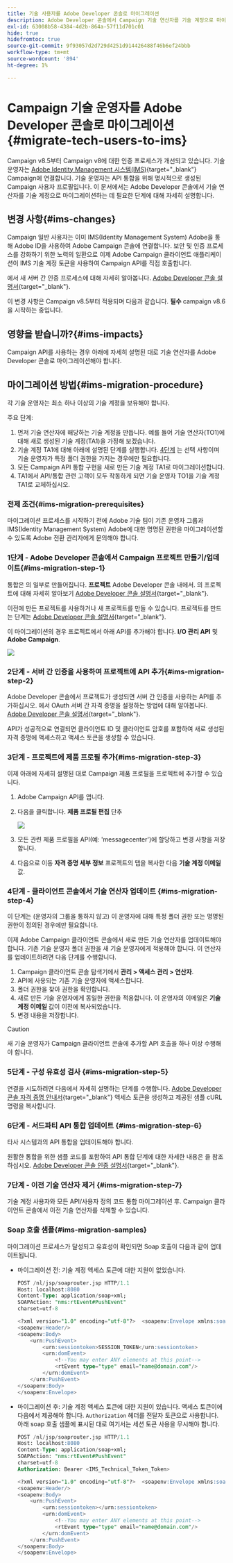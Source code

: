 ```yaml
---
title: 기술 사용자를 Adobe Developer 콘솔로 마이그레이션
description: Adobe Developer 콘솔에서 Campaign 기술 연산자를 기술 계정으로 마이그레이션하는 방법을 알아봅니다
exl-id: 63008b58-4384-4d2b-864a-57f11d701c01
hide: true
hidefromtoc: true
source-git-commit: 9f93057d2d729d4251d914426488f46b6ef24bbb
workflow-type: tm+mt
source-wordcount: '894'
ht-degree: 1%

---
```


# Campaign 기술 운영자를 Adobe Developer 콘솔로 마이그레이션 {#migrate-tech-users-to-ims}

Campaign v8.5부터 Campaign v8에 대한 인증 프로세스가 개선되고 있습니다. 기술 운영자는 [Adobe Identity Management 시스템(IMS)](https://helpx.adobe.com/kr/enterprise/using/identity.html){target="_blank"} Campaign에 연결합니다. 기술 운영자는 API 통합을 위해 명시적으로 생성된 Campaign 사용자 프로필입니다. 이 문서에서는 Adobe Developer 콘솔에서 기술 연산자를 기술 계정으로 마이그레이션하는 데 필요한 단계에 대해 자세히 설명합니다.

## 변경 사항{#ims-changes}

Campaign 일반 사용자는 이미 IMS(Identity Management System) Adobe을 통해 Adobe ID을 사용하여 Adobe Campaign 콘솔에 연결합니다. 보안 및 인증 프로세스를 강화하기 위한 노력의 일환으로 이제 Adobe Campaign 클라이언트 애플리케이션이 IMS 기술 계정 토큰을 사용하여 Campaign API를 직접 호출합니다.

에서 새 서버 간 인증 프로세스에 대해 자세히 알아봅니다. [Adobe Developer 콘솔 설명서](https://developer.adobe.com/developer-console/docs/guides/authentication/ServerToServerAuthentication/){target="_blank"}.

이 변경 사항은 Campaign v8.5부터 적용되며 다음과 같습니다. **필수** campaign v8.6을 시작하는 중입니다.


## 영향을 받습니까?{#ims-impacts}

Campaign API를 사용하는 경우 아래에 자세히 설명된 대로 기술 연산자를 Adobe Developer 콘솔로 마이그레이션해야 합니다.

## 마이그레이션 방법{#ims-migration-procedure}

각 기술 운영자는 최소 하나 이상의 기술 계정을 보유해야 합니다.

주요 단계:

1. 먼저 기술 연산자에 해당하는 기술 계정을 만듭니다. 예를 들어 기술 연산자(TO1)에 대해 새로 생성된 기술 계정(TA1)을 가정해 보겠습니다.
1. 기술 계정 TA1에 대해 아래에 설명된 단계를 실행합니다.
   [4단계](#ims-migration-step-4) 는 선택 사항이며 기술 운영자가 특정 폴더 권한을 가지는 경우에만 필요합니다.
1. 모든 Campaign API 통합 구현을 새로 만든 기술 계정 TA1로 마이그레이션합니다.
1. TA1에서 API/통합 관련 고객이 모두 작동하게 되면 기술 운영자 TO1을 기술 계정 TA1로 교체하십시오.

### 전제 조건{#ims-migration-prerequisites}

마이그레이션 프로세스를 시작하기 전에 Adobe 기술 팀이 기존 운영자 그룹과 IMS(Identity Management System) Adobe에 대한 명명된 권한을 마이그레이션할 수 있도록 Adobe 전환 관리자에게 문의해야 합니다.

### 1단계 - Adobe Developer 콘솔에서 Campaign 프로젝트 만들기/업데이트{#ims-migration-step-1}

통합은 의 일부로 만들어집니다. **프로젝트** Adobe Developer 콘솔 내에서. 의 프로젝트에 대해 자세히 알아보기 [Adobe Developer 콘솔 설명서](https://developer.adobe.com/developer-console/docs/guides/projects/){target="_blank"}.

이전에 만든 프로젝트를 사용하거나 새 프로젝트를 만들 수 있습니다. 프로젝트를 만드는 단계는 [Adobe Developer 콘솔 설명서](https://developer.adobe.com/developer-console/docs/guides/getting-started/){target="_blank"}.

이 마이그레이션의 경우 프로젝트에서 아래 API를 추가해야 합니다. **I/O 관리 API** 및 **Adobe Campaign**.

![](assets/do-not-localize/ims-products-and-services.png)


### 2단계 - 서버 간 인증을 사용하여 프로젝트에 API 추가{#ims-migration-step-2}

Adobe Developer 콘솔에서 프로젝트가 생성되면 서버 간 인증을 사용하는 API를 추가하십시오. 에서 OAuth 서버 간 자격 증명을 설정하는 방법에 대해 알아봅니다. [Adobe Developer 콘솔 설명서](https://developer.adobe.com/developer-console/docs/guides/authentication/ServerToServerAuthentication/implementation/){target="_blank"}.

API가 성공적으로 연결되면 클라이언트 ID 및 클라이언트 암호를 포함하여 새로 생성된 자격 증명에 액세스하고 액세스 토큰을 생성할 수 있습니다.

### 3단계 - 프로젝트에 제품 프로필 추가{#ims-migration-step-3}

이제 아래에 자세히 설명된 대로 Campaign 제품 프로필을 프로젝트에 추가할 수 있습니다.

1. Adobe Campaign API를 엽니다.
1. 다음을 클릭합니다. **제품 프로필 편집** 단추

   ![](assets/do-not-localize/ims-edit-api.png)

1. 모든 관련 제품 프로필을 API(예: &#39;messagecenter&#39;)에 할당하고 변경 사항을 저장합니다.
1. 다음으로 이동 **자격 증명 세부 정보** 프로젝트의 탭을 복사한 다음 **기술 계정 이메일** 값.

### 4단계 - 클라이언트 콘솔에서 기술 연산자 업데이트 {#ims-migration-step-4}

이 단계는 (운영자의 그룹을 통하지 않고) 이 운영자에 대해 특정 폴더 권한 또는 명명된 권한이 정의된 경우에만 필요합니다.

이제 Adobe Campaign 클라이언트 콘솔에서 새로 만든 기술 연산자를 업데이트해야 합니다. 기존 기술 운영자 폴더 권한을 새 기술 운영자에게 적용해야 합니다.
이 연산자를 업데이트하려면 다음 단계를 수행합니다.

1. Campaign 클라이언트 콘솔 탐색기에서 **관리 > 액세스 관리 > 연산자**.
1. API에 사용되는 기존 기술 운영자에 액세스합니다.
1. 폴더 권한을 찾아 권한을 확인합니다.
1. 새로 만든 기술 운영자에게 동일한 권한을 적용합니다. 이 운영자의 이메일은 **기술 계정 이메일** 값이 이전에 복사되었습니다.
1. 변경 내용을 저장합니다.


>[!CAUTION]
>
>새 기술 운영자가 Campaign 클라이언트 콘솔에 추가할 API 호출을 하나 이상 수행해야 합니다.
>

<!--

>[!CAUTION]
>
>After updating the authentication type for the technical operator, all API integrations with this technical operator will stop working. You must [update your API integrations](#ims-migration-step-6). 

To update the technical operator authentication mode to IMS, follow these steps:

1. From Campaign Client Console explorer, browse to the **Administration > Access Management > Operators**.
1. Edit the existing technical operator used for APIs.
1. Replace the **Name (login)** of this technical operator by the technical account email retrieved earlier.
1. Browse to the **Edit** button on the top left beside **File**, and select **Edit the XML source**.
1. Update the authentication mode to `ims`, as follows:

    ```javascript
    <operator 
    ...
        <access authenticationType="ims" ...
        ...
        </access>
    ...
    </operator>
    ```

1. Save your changes.

You can also update the technical operator programmatically, using SQL scripts or Campaign APIs. These modes help you automate the steps which update operator's name with associated Technical account email address and/or authentication type. 

* Use the following **SQL Script** to replace operator's name with associated email:

    ```sql
    UPDATE xtkoperator
    SET sauthenticationtype = 'ims',
            sname = '{email}'
    WHERE sname = '{name}' AND itype = 0;
    ```

* Use the following `queryDef.ExecuteQuery` **Campaign API** to fetch id of an operator for given technical operator:

    ```javascript
    <?xml version="1.0" encoding="utf-8"?>
    <soap:Envelope xmlns:soap="http://schemas.xmlsoap.org/soap/envelope/">
        <soap:Body>
            <ExecuteQuery xmlns="urn:xtk:queryDef">
                <sessiontoken>{session_token}</sessiontoken>
                <entity>
                    <queryDef schema="xtk:operator" operation="select">
                        <select>
                            <node expr="@id"/>
                        </select>
                        <where>
                            <condition expr="@name='{name}'"/>
                            <condition expr="@type=0"/>
                        </where>
                    </queryDef>
                </entity>
            </ExecuteQuery>
        </soap:Body>
    </soap:Envelope>
    ```

* Use the following `session.Write` **Campaign API** to update name with given technical account email address:

    ```javascript
    <?xml version="1.0" encoding="utf-8"?>
    <soap:Envelope xmlns:soap="http://schemas.xmlsoap.org/soap/envelope/">
        <soap:Body>
            <Write xmlns="urn:xtk:session">
                <sessiontoken>{session_token}</sessiontoken>
                <domDoc xsi:type='ns:Element' SOAP-ENV:encodingStyle='http://xml.apache.org/xml-soap/literalxml'>
                    <operator _operation="update" id="{id}" name="{email}" xtkschema="xtk:operator">
                        <access authenticationType="ims" />
                    </operator>
                </domDoc>
            </Write>
        </soap:Body>
    </soap:Envelope>
    ```
-->

### 5단계 - 구성 유효성 검사 {#ims-migration-step-5}

연결을 시도하려면 다음에서 자세히 설명하는 단계를 수행합니다. [Adobe Developer 콘솔 자격 증명 안내서](https://developer.adobe.com/developer-console/docs/guides/authentication/ServerToServerAuthentication/implementation/#generate-access-tokens){target="_blank"} 액세스 토큰을 생성하고 제공된 샘플 cURL 명령을 복사합니다.


### 6단계 - 서드파티 API 통합 업데이트 {#ims-migration-step-6}

타사 시스템과의 API 통합을 업데이트해야 합니다.

원활한 통합을 위한 샘플 코드를 포함하여 API 통합 단계에 대한 자세한 내용은 을 참조하십시오. [Adobe Developer 콘솔 인증 설명서](https://developer.adobe.com/developer-console/docs/guides/authentication/ServerToServerAuthentication/){target="_blank"}.


### 7단계 - 이전 기술 연산자 제거 {#ims-migration-step-7}


기술 계정 사용자와 모든 API/사용자 정의 코드 통합 마이그레이션 후. Campaign 클라이언트 콘솔에서 이전 기술 연산자를 삭제할 수 있습니다.

### Soap 호출 샘플{#ims-migration-samples}

마이그레이션 프로세스가 달성되고 유효성이 확인되면 Soap 호출이 다음과 같이 업데이트됩니다.

* 마이그레이션 전: 기술 계정 액세스 토큰에 대한 지원이 없었습니다.

  ```sql
  POST /nl/jsp/soaprouter.jsp HTTP/1.1
  Host: localhost:8080
  Content-Type: application/soap+xml;
  SOAPAction: "nms:rtEvent#PushEvent"
  charset=utf-8
  
  <?xml version="1.0" encoding="utf-8"?>  <soapenv:Envelope xmlns:soapenv="http://schemas.xmlsoap.org/soap/envelope/" xmlns:urn="urn:nms:rtEvent">
  <soapenv:Header/>
  <soapenv:Body>
      <urn:PushEvent>
          <urn:sessiontoken>SESSION_TOKEN</urn:sessiontoken>
          <urn:domEvent>
              <!--You may enter ANY elements at this point-->
              <rtEvent type="type" email="name@domain.com"/>
          </urn:domEvent>
      </urn:PushEvent>
  </soapenv:Body>
  </soapenv:Envelope>
  ```

* 마이그레이션 후: 기술 계정 액세스 토큰에 대한 지원이 있습니다. 액세스 토큰이에 다음에서 제공해야 합니다. `Authorization` 헤더를 전달자 토큰으로 사용합니다. 아래 soap 호출 샘플에 표시된 대로 여기서는 세션 토큰 사용을 무시해야 합니다.

  ```sql
  POST /nl/jsp/soaprouter.jsp HTTP/1.1
  Host: localhost:8080
  Content-Type: application/soap+xml;
  SOAPAction: "nms:rtEvent#PushEvent"
  charset=utf-8
  Authorization: Bearer <IMS_Technical_Token_Token>
  
  <?xml version="1.0" encoding="utf-8"?>  <soapenv:Envelope xmlns:soapenv="http://schemas.xmlsoap.org/soap/envelope/" xmlns:urn="urn:nms:rtEvent">
  <soapenv:Header/>
  <soapenv:Body>
      <urn:PushEvent>
          <urn:sessiontoken></urn:sessiontoken>
          <urn:domEvent>
              <!--You may enter ANY elements at this point-->
              <rtEvent type="type" email="name@domain.com"/>
          </urn:domEvent>
      </urn:PushEvent>
  </soapenv:Body>
  </soapenv:Envelope>
  ```

